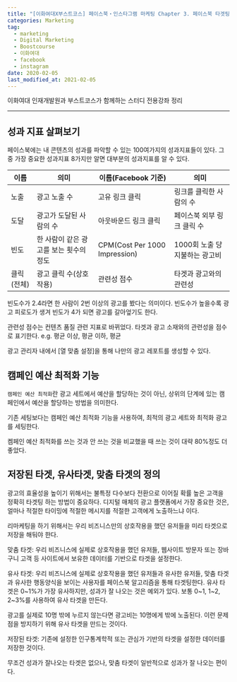 ```yaml
---  
title: "[이화여대X부스트코스] 페이스북・인스타그램 마케팅 Chapter 3. 페이스북 타겟팅"  
categories: Marketing  
tag:
  - marketing
  - Digital Marketing
  - Boostcourse
  - 이화여대
  - facebook
  - instagram
date: 2020-02-05
last_modified_at: 2021-02-05
---  
```


이화여대 인재개발원과 부스트코스가 함께하는 스터디 전용강좌 정리

---

## 성과 지표 살펴보기

페이스북에는 내 콘텐츠의 성과를 파악할 수 있는 100여가지의 성과지표들이 있다. 그 중 가장 중요한 성과지표 8가지만 알면 대부분의 성과지표를 알 수 있다.

|이름|의미|이름(Facebook 기준)|의미|
|---|---|---|---|
|노출|광고 노출 수|고유 링크 클릭|링크를 클릭한 사람의 수|
|도달|광고가 도달된 사람의 수|아웃바운드 링크 클릭|페이스북 외부 링크 클릭 수|
|빈도|한 사람이 같은 광고를 보는 횟수의 정도|CPM(Cost Per 1000 Impression)|1000회 노출 당 지불하는 광고비|
|클릭(전체)|광고 클릭 수(상호작용)|관련성 점수|타겟과 광고와의 관련성|

빈도수가 2.4라면 한 사람이 2번 이상의 광고를 봤다는 의미이다. 빈도수가 높을수록 광고 피로도가 생겨 빈도가 4가 되면 광고를 갈아엎기도 한다.

관련성 점수는 컨텐츠 품질 관련 지표로 바뀌었다. 타겟과 광고 소재와의 관련성을 점수로 표기한다. e.g. 평균 이상, 평균 이하, 평균

광고 관리자 내에서 [열 맞춤 설정]을 통해 나만의 광고 레포트를 생성할 수 있다.

## 캠페인 예산 최적화 기능

`캠페인 예산 최적화`란 광고 세트에서 예산을 할당하는 것이 아닌, 상위의 단계에 있는 캠페인에서 예산을 할당하는 방법을 의미한다.

기존 세팅보다는 캠페인 예산 최적화 기능을 사용하여, 최적의 광고 세트와 최적화 광고를 세팅한다.

켐페인 예산 최적화를 쓰는 것과 안 쓰는 것을 비교했을 때 쓰는 것이 대략 80%정도 더 좋았다.

 ## 저장된 타겟, 유사타겟, 맞춤 타겟의 정의

광고의 효율성을 높이기 위해서는 불특정 다수보다 전환으로 이어질 확률 높은 고객을 정확히 타겟팅 하는 방법이 중요하다. 디지털 매체의 광고 플랫폼에서 가장 중요한 것은, 얼마나 적절한 타이밍에 적절한 메시지를 적절한 고객에게 노출하느냐 이다. 

리마케팅을 하기 위해서는 우리 비즈니스만의 상호작용을 했던 유저들을 미리 타겟으로 저장을 해둬야 한다.

맞춤 타겟: 우리 비즈니스에 실제로 상호작용을 했던 유저들, 웹사이트 방문자 또는 장바구니 고객 등 사이트에서 보유한 데이터를 기반으로 타겟을 설정한다.

유사 타겟: 우리 비즈니스에 실제로 상호작용을 했던 유저들과 유사한 유저들, 맞춤 타겟과 유사한 행동양식을 보이는 사용자를 페이스북 알고리즘을 통해 타겟팅한다. 유사 타겟은 0~1%가 가장 유사하지만, 성과가 잘 나오는 것은 예외가 있다. 보통 0~1, 1~2, 2~3%를 사용하여 유사 타겟을 만든다.

광고를 실제로 10명 밖에 누르지 않는다면 광고비는 10명에게 밖에 노출된다. 이런 문제점을 방지하기 위해 유사 타겟을 만드는 것이다. 

저장된 타겟: 기존에 설정한 인구통계학적 또는 관심가 기반의 타겟을 설정한 데이터를 저장한 것이다.

무조건 성과가 잘나오는 타겟은 없으나, 맞춤 타겟이 일반적으로 성과가 잘 나오는 편이다.